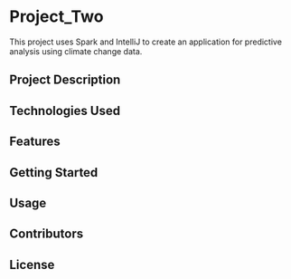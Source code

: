 # Project_Two
This project uses Spark and IntelliJ to create an application for predictive analysis using climate change data.

## Project Description

## Technologies Used

## Features

## Getting Started

## Usage

## Contributors

## License
